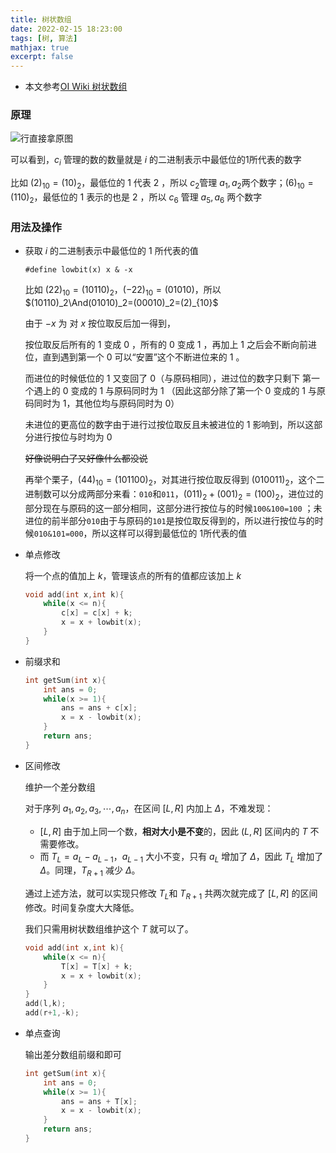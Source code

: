 ```yaml
---
title: 树状数组
date: 2022-02-15 18:23:00
tags: [树, 算法]
mathjax: true
excerpt: false
---
```




- 本文参考[OI Wiki 树状数组](https://oi-wiki.org/ds/fenwick/)

### 原理

![行直接拿原图](https://oi-wiki.org/ds/images/fenwick.svg)

可以看到，$c_i$ 管理的数的数量就是 $i$ 的二进制表示中最低位的$1$所代表的数字

比如 $(2)_{10}=(10)_2$，最低位的 $1$ 代表 $2$ ，所以 $c_2$管理 $a_1,a_2$两个数字；$(6)_{10}=(110)_2$，最低位的 $1$ 表示的也是 $2$ ，所以 $c_6$ 管理 $a_5,a_6$ 两个数字

### 用法及操作

- 获取 $i$ 的二进制表示中最低位的 $1$ 所代表的值

  `#define lowbit(x) x & -x`

  比如 $(22)_{10}=(10110)_2$，$(-22)_{10}=(01010)$，所以$(10110)_2\And(01010)_2=(00010)_2=(2)_{10}$

  由于 $-x$ 为 对 $x$ 按位取反后加一得到，

  按位取反后所有的 $1$ 变成 $0$ ，所有的 $0$ 变成 $1$ ，再加上 $1$ 之后会不断向前进位，直到遇到第一个 $0$ 可以“安置”这个不断进位来的 $1$ 。

  而进位的时候低位的 $1$ 又变回了 $0$（与原码相同），进过位的数字只剩下 第一个遇上的 $0$ 变成的 $1$ 与原码同时为 $1$ （因此这部分除了第一个 $0$ 变成的 $1$ 与原码同时为 $1$，其他位均与原码同时为 $0$）

  未进位的更高位的数字由于进行过按位取反且未被进位的 $1$ 影响到，所以这部分进行按位与时均为 $0$

  ~~好像说明白了又好像什么都没说~~

  再举个栗子，$(44)_{10}=(101100)_2$，对其进行按位取反得到 $(010011)_2$，这个二进制数可以分成两部分来看：`010`和`011`，$(011)_2+(001)_2=(100)_2$，进位过的部分现在与原码的这一部分相同，这部分进行按位与的时候`100&100=100` ；未进位的前半部分`010`由于与原码的`101`是按位取反得到的，所以进行按位与的时候`010&101=000`，所以这样可以得到最低位的 $1$所代表的值

- 单点修改

  将一个点的值加上 $k$，管理该点的所有的值都应该加上 $k$

  ```cpp
  void add(int x,int k){
      while(x <= n){
          c[x] = c[x] + k;
          x = x + lowbit(x);
      }
  }
  ```

- 前缀求和

  ```cpp
  int getSum(int x){
      int ans = 0;
      while(x >= 1){
          ans = ans + c[x];
          x = x - lowbit(x);
      }
      return ans;
  }
  ```

- 区间修改

  维护一个差分数组

  对于序列 $a_1,a_2,a_3,\cdots,a_n$，在区间 $[L,R]$ 内加上 $\Delta$，不难发现：

  - $[L,R]$ 由于加上同一个数，**相对大小是不变**的，因此 $(L,R]$ 区间内的 $T$ 不需要修改。
  - 而 $T_L=a_L-a_{L-1}$，$a_{L-1}$ 大小不变，只有 $a_L$ 增加了 $\Delta$，因此  $T_L$ 增加了 $\Delta$。同理，$T_{R+1}$ 减少 $\Delta$。

  通过上述方法，就可以实现只修改 $T_L$和 $T_{R+1}$ 共两次就完成了 $[L,R]$ 的区间修改。时间复杂度大大降低。

  我们只需用树状数组维护这个 $T$ 就可以了。

  ```cpp
  void add(int x,int k){
      while(x <= n){
          T[x] = T[x] + k;
          x = x + lowbit(x);
      }
  }
  add(l,k);
  add(r+1,-k);
  ```

- 单点查询

  输出差分数组前缀和即可

  ```cpp
  int getSum(int x){
      int ans = 0;
      while(x >= 1){
          ans = ans + T[x];
          x = x - lowbit(x);
      }
      return ans;
  }
  ```

  